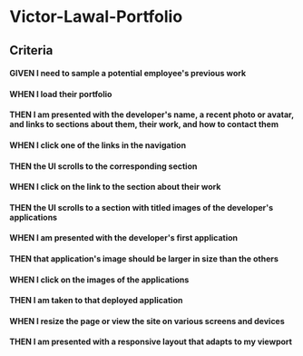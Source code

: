 # Victor-Lawal-Portfolio

## Criteria

#### GIVEN I need to sample a potential employee's previous work

#### WHEN I load their portfolio

#### THEN I am presented with the developer's name, a recent photo or  avatar, and links to sections about them, their work, and how to contact them

#### WHEN I click one of the links in the navigation

#### THEN the UI scrolls to the corresponding section

#### WHEN I click on the link to the section about their work

#### THEN the UI scrolls to a section with titled images of the developer's applications

#### WHEN I am presented with the developer's first application

#### THEN that application's image should be larger in size than the others

#### WHEN I click on the images of the applications

#### THEN I am taken to that deployed application

#### WHEN I resize the page or view the site on various screens and devices

#### THEN I am presented with a responsive layout that adapts to my viewport
